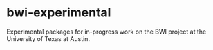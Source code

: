 bwi-experimental
================

Experimental packages for in-progress work on the BWI project at the University of Texas at Austin.
